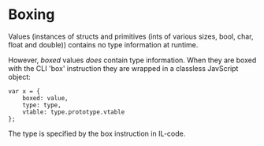 
Boxing
======

Values (instances of structs and primitives (ints of various sizes, bool, char, float and double)) contains no type information at runtime. 

However, *boxed* values *does* contain type information. When they are boxed with the CLI 'box' instruction they are 
wrapped in a classless JavScript object:

```
var x = {
	boxed: value,
	type: type,
	vtable: type.prototype.vtable
};
```

The type is specified by the box instruction in IL-code.
